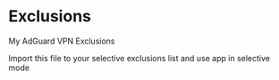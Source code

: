 # Exclusions
My AdGuard VPN Exclusions

Import this file to your selective exclusions list and use app in selective mode
